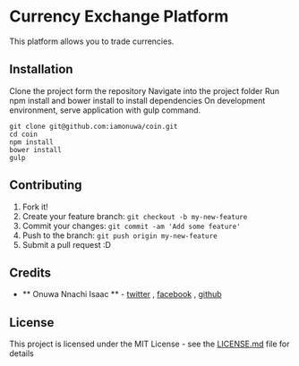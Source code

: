 # Currency Exchange Platform

This platform allows you to trade currencies.

## Installation

Clone the project form the repository
Navigate into the project folder
Run npm install and bower install to install dependencies
On development environment, serve application with gulp command.

```
git clone git@github.com:iamonuwa/coin.git
cd coin
npm install
bower install
gulp

```

## Contributing

1. Fork it!
2. Create your feature branch: `git checkout -b my-new-feature`
3. Commit your changes: `git commit -am 'Add some feature'`
4. Push to the branch: `git push origin my-new-feature`
5. Submit a pull request :D

## Credits

* ** Onuwa Nnachi Isaac ** - [twitter](https://twitter.com/iamonuwa) , [facebook](https://facebook.com/iamonuwa) , [github](https://github.com/iamonuwa)
## License

This project is licensed under the MIT License - see the [LICENSE.md](LICENSE.md) file for details
